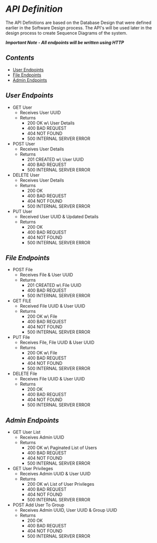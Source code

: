 # ___API Definition___
The API Definitions are based on the Database Design that were defined earlier in the Software Design process. The API's will be used later in the design process to create Sequence Diagrams of the system.

___**Important Note** - All endpoints will be written using HTTP___

## ___Contents___
- [User Endpoints](#user-endpoints)
- [File Endpoints](#file-endpoints)
- [Admin Endpoints](#admin-endpoints)

## ___User Endpoints___

- GET User
    - Receives User UUID
    - Returns
        - 200 OK w\ User Details
        - 400 BAD REQUEST
        - 404 NOT FOUND 
        - 500 INTERNAL SERVER ERROR
- POST User
    - Receives User Details
    - Returns
        - 201 CREATED w\ User UUID
        - 400 BAD REQUEST
        - 500 INTERNAL SERVER ERROR
- DELETE User
    - Receives User Details
    - Returns 
        - 200 OK
        - 400 BAD REQUEST
        - 404 NOT FOUND
        - 500 INTERNAL SERVER ERROR
- PUT User
    - Received User UUID & Updated Details
    - Returns
        - 200 OK
        - 400 BAD REQUEST
        - 404 NOT FOUND
        - 500 INTERNAL SERVER ERROR

## ___File Endpoints___
- POST File
    - Receives File & User UUID
    - Returns
        - 201 CREATED w\ File UUID
        - 400 BAD REQUEST
        - 500 INTERNAL SERVER ERROR
- GET FILE
    - Received File UUID & User UUID
    - Returns
        - 200 OK w\ File
        - 400 BAD REQUEST
        - 404 NOT FOUND
        - 500 INTERNAL SERVER ERROR
- PUT File
    - Receives File, File UUID & User UUID
    - Returns
        - 200 OK w\ File
        - 400 BAD REQUEST
        - 404 NOT FOUND
        - 500 INTERNAL SERVER ERROR
- DELETE File
    - Receives File UUID & User UUID
    - Returns
        - 200 OK
        - 400 BAD REQUEST
        - 404 NOT FOUND
        - 500 INTERNAL SERVER ERROR

## ___Admin Endpoints___
- GET User List
    - Receives Admin UUID
    - Returns
        - 200 OK w\ Paginated List of Users
        - 400 BAD REQUEST
        - 404 NOT FOUND
        - 500 INTERNAL SERVER ERROR
- GET User Privileges
    - Receives Admin UUID & User UUID
    - Returns
        - 200 OK w\ List of User Privileges
        - 400 BAD REQUEST
        - 404 NOT FOUND
        - 500 INTERNAL SERVER ERROR
- POST Add User To Group
    - Receives Admin UUID, User UUID & Group UUID
    - Returns
        - 200 OK
        - 400 BAD REQUEST
        - 404 NOT FOUND
        - 500 INTERNAL SERVER ERROR
